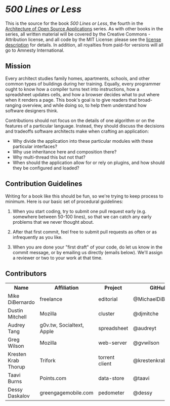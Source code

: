 *500 Lines or Less*
===================

This is the source for the book *500 Lines or Less*,
the fourth in the [Architecture of Open Source Applications](http://aosabook.org) series.
As with other books in the series,
all written material will be covered by the Creative Commons - Attribution license,
and all code by the MIT License:
please see the [license description](LICENSE.md) for details.
In addition,
all royalties from paid-for versions will all go to Amnesty International.

Mission
-------

Every architect studies family homes,
apartments,
schools,
and other common types of buildings during her training.
Equally,
every programmer ought to know how a compiler turns text into instructions,
how a spreadsheet updates cells,
and how a browser decides what to put where when it renders a page.
This book's goal is to give readers that broad-ranging overview,
and while doing so,
to help them understand how software designers think.

Contributions should not focus on the details of one algorithm
or on the features of a particular language.
Instead,
they should discuss the decisions and tradeoffs software architects make when crafting an application:

*   Why divide the application into these particular modules with these particular interfaces?
*   Why use inheritance here and composition there?
*   Why multi-thread this but not that?
*   When should the application allow for or rely on plugins,
    and how should they be configured and loaded?

Contribution Guidelines
-----------------------

Writing for a book like this should be fun, so we're trying to keep process to
minimum. Here is our basic set of procedural guidelines:

1. When you start coding, try to submit one pull request early (e.g. somewhere
   between 50-100 lines), so that we can catch any early problems that we never
   thought about.

2. After that first commit, feel free to submit pull requests as often or as
   infrequently as you like.

3. When you are done your "first draft" of your code, do let us know in the
   commit message, or by emailing us directly (emails below). We'll assign a
   reviewer or two to your work at that time.

Contributors
------------

<table>
  <tr>
    <th>Name</th>
    <th>Affiliation</th>
    <th>Project</th>
    <th>GitHub</th>
    <th>Twitter</th>
    <th>Email (if you choose)</th>
  </tr>
  <tr>
    <td>Mike DiBernardo</td>
    <td>freelance</td>
    <td>editorial</td>
    <td>@MichaelDiBernardo</td>
    <td></td>
    <td>mikedebo@gmail.com</td>
  </tr>
  <tr>
    <td>Dustin Mitchell</td>
    <td>Mozilla</td>
    <td>cluster</td>
    <td>@djmitche</td>
    <td>&nbsp;</td>
    <td>dustin@mozila.com</td>
  </tr>
  <tr>
    <td>Audrey Tang</td>
    <td>g0v.tw, Socialtext, Apple</td>
    <td>spreadsheet</td>
    <td>@audreyt</td>
    <td>@audreyt</td>
    <td>audreyt@audreyt.org</td>
  </tr>
  <tr>
    <td>Greg Wilson</td>
    <td>Mozilla</td>
    <td>web-server</td>
    <td>@gvwilson</td>
    <td>@gvwilson</td>
    <td>gvwilson@third-bit.com</td>
  </tr>
  <tr>
    <td>Kresten Krab Thorup</td>
    <td>Trifork</td>
    <td>torrent client</td>
    <td>@krestenkrab</td>
    <td>@drkrab</td>
    <td>krab@trifork.com</td>
  </tr>
  <tr>
    <td>Taavi Burns</td>
    <td>Points.com</td>
    <td>data-store</td>
    <td>@taavi</td>
    <td>@jaaaarel</td>
    <td>taavi.burns@points.com</td>
  </tr>
  <tr>
    <td>Dessy Daskalov</td>
    <td>greengagemobile.com</td>
    <td>pedometer</td>
    <td>@dessy</td>
    <td>@dess_e</td>
    <td>dessy.daskalov@gmail.com</td>
  </tr>
</table>
